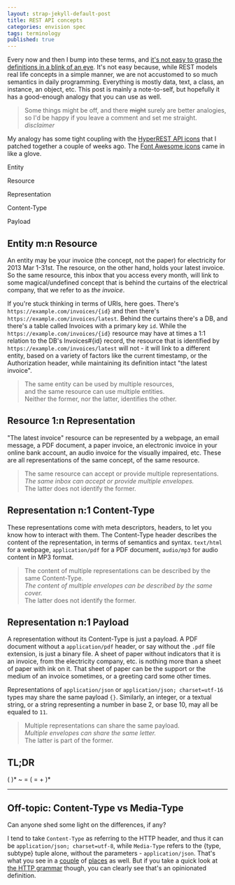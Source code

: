 ```yaml
---
layout: strap-jekyll-default-post
title: REST API concepts
categories: envision spec
tags: terminology
published: true
---
```


Every now and then I bump into these terms, and [it's not easy to grasp the definitions in a blink of an eye](https://groups.google.com/forum/#!topic/api-craft/ahxTncZZn2I). It's not easy because, while REST models real life concepts in a simple manner, we are not accustomed to so much semantics in daily programming. Everything is mostly data, text, a class, an instance, an object, etc. This post is mainly a note-to-self, but hopefully it has a good-enough analogy that you can use as well.

> Some things might be off, and there <s>might</s> surely are better analogies, so I'd be happy if you leave a comment and set me straight. *disclaimer*

My analogy has some tight <i class="icon-rest-coupling"> </i> coupling with the [HyperREST API icons](http://andreineculau.github.com/hyperrest-api-icons/) that I patched together a couple of weeks ago. The [Font Awesome icons](http://fortawesome.github.com/Font-Awesome/) came in like a glove.

<i class="icon-api-entity"> </i> Entity

<i class="icon-api-resource"> </i> Resource

<i class="icon-api-representation"> </i> Representation

<i class="icon-http-content-type"> </i> Content-Type

<i class="icon-api-payload"> </i> Payload

## Entity m:n Resource

An <i class="icon-api-entity"> </i> entity may be your invoice (the concept, not the paper) for electricity for 2013 Mar 1-31st. The <i class="icon-api-resource"> </i> resource, on the other hand, holds your latest invoice. So the same resource, this inbox that you access every month, will link to some magical/undefined concept that is behind the curtains of the electrical company, that we refer to as *the invoice*.

If you're stuck thinking in terms of URIs, here goes. There's `https://example.com/invoices/{id}` and then there's `https://example.com/invoices/latest`. Behind the curtains there's a DB, and there's a table called Invoices with a primary key `id`. While the `https://example.com/invoices/{id}` resource may have at times a 1:1 relation to the DB's Invoices\#{id} record, the resource that is identified by `https://example.com/invoices/latest` will not - it will link to a different entity, based on a variety of factors like the current timestamp, or the Authorization header, while maintaining its definition intact "the latest invoice".

> The same <i class="icon-api-entity"> </i> entity can be used by multiple <i class="icon-api-resource"> </i> resources,  
and the same <i class="icon-api-resource"> </i> resource can use multiple <i class="icon-api-entity"> </i> entities.  
Neither the former, nor the latter, identifies the other.

## Resource 1:n Representation

"The latest invoice" <i class="icon-api-resource"> </i> resource can be represented by a webpage, an email message, a PDF document, a paper invoice, an electronic invoice in your online bank account, an audio invoice for the visually impaired, etc. These are all <i class="icon-api-representation"> </i> representations of the same concept, of the same resource.

> The same <i class="icon-api-resource"> </i> resource can accept or provide multiple <i class="icon-api-representation"> </i> representations.  
*The same <i class="icon-api-resource"> </i> inbox can accept or provide multiple <i class="icon-api-representation"> </i> envelopes.*  
The latter does not identify the former.

## Representation n:1 Content-Type

These <i class="icon-api-representation"> </i> representations come with meta descriptors, <i class="icon-http-header"> </i> headers, to let you know how to interact with them. The <i class="icon-http-content-type"> </i> Content-Type header describes the content of the <i class="icon-api-representation"> </i> representation, in terms of semantics and syntax. `text/html` for a webpage, `application/pdf` for a PDF document, `audio/mp3` for audio content in MP3 format.

> The content of multiple <i class="icon-api-representation"> </i> representations can be described by the same <i class="icon-http-content-type"> </i> Content-Type.  
*The content of multiple <i class="icon-api-representation"> </i> envelopes can be described by the same <i class="icon-http-content-type"> </i> cover.*  
The latter does not identify the former.

## Representation n:1 Payload

A <i class="icon-api-representation"> </i> representation without its <i class="icon-http-content-type"> </i> Content-Type is just a <i class="icon-api-payload"> </i> payload. A PDF document without a `application/pdf` <i class="icon-http-header"> </i> header, or say without the `.pdf` file extension, is just a binary file. A sheet of paper without indicators that it is an invoice, from the electricity company, etc. is nothing more than a sheet of paper with ink on it. That sheet of paper can be the support or the medium of an invoice sometimes, or a greeting card some other times.

<i class="icon-api-representation"> </i> Representations of `application/json` or `application/json; charset=utf-16` types may share the same payload `{}`. Similarly, an integer, or a textual string, or a string representing a number in base 2, or base 10, may all be equaled to `11`.

> Multiple <i class="icon-api-representation"> </i> representations can share the same <i class="icon-api-payload"> </i> payload.  
*Multiple <i class="icon-api-representation"> </i> envelopes can share the same <i class="icon-api-payload"> </i> letter.*  
The latter is part of the former.

## TL;DR

(<i class="icon-api-entity"> </i>)\* ~ <i class="icon-api-resource"> </i> = (<i class="icon-api-representation"> </i> = <i class="icon-http-content-type"> </i> + <i class="icon-api-payload"> </i>)\*

---

## Off-topic: Content-Type vs Media-Type

Can anyone shed some light on the differences, if any?

I tend to take `Content-Type` as referring to the HTTP header, and thus it can be `application/json; charset=utf-8`, while `Media-Type` refers to the {type, subtype} tuple alone, without the parameters - `application/json`. That's what you see in a [couple](http://msdn.microsoft.com/en-us/library/system.net.mime.contenttype.mediatype.aspx) of [places](http://restlet.org/learn/javadocs/2.1/gwt/engine/org/restlet/client/engine/header/ContentType.html) as well. But if you take a quick look at [the HTTP grammar](https://github.com/for-GET/core-pegjs/blob/master/src/ietf/draft_ietf_httpbis_p2_semantics.pegjs#L42) though, you can clearly see that's an opinionated definition.
